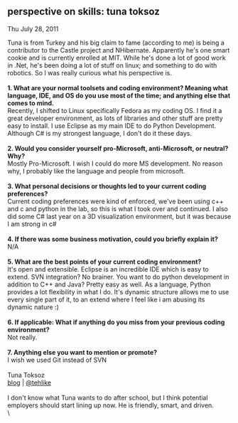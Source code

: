 
perspective on skills: tuna toksoz
----------------------------------

Thu July 28, 2011

Tuna is from Turkey and his big claim to fame (according to me) is being
a contributor to the Castle project and NHibernate. Apparently he's one
smart cookie and is currently enrolled at MIT. While he's done a lot of
good work in .Net, he's been doing a lot of stuff on linux; and
something to do with robotics. So I was really curious what his
perspective is.\
\
 **1. What are your normal toolsets and coding environment? Meaning what
language, IDE, and OS do you use most of the time; and anything else
that comes to mind.**\
 Recently, I shifted to Linux specifically Fedora as my coding OS. I
find it a great developer environment, as lots of libraries and other
stuff are pretty easy to install. I use Eclipse as my main IDE to do
Python Development. Although C\# is my strongest language, I don't do it
these days.\
\
 **2. Would you consider yourself pro-Microsoft, anti-Microsoft, or
neutral? Why?**\
 Mostly Pro-Microsoft. I wish I could do more MS development. No reason
why, I probably like the language and people from microsoft.\
\
 **3. What personal decisions or thoughts led to your current coding
preferences?**\
 Current coding preferences were kind of enforced, we've been using c++
and c and python in the lab, so this is what I took over and continued.
I also did some C\# last year on a 3D visualization environment, but it
was because I am strong in c\#\
\
 **4. If there was some business motivation, could you briefly explain
it?**\
 N/A\
\
 **5. What are the best points of your current coding environment?**\
 It's open and extensible. Eclipse is an incredible IDE which is easy to
extend. SVN integration? No brainer. You want to do python development
in addition to C++ and Java? Pretty easy as well. As a language, Python
provides a lot flexibility in what I do. It's dynamic structure allows
me to use every single part of it, to an extend where I feel like i am
abusing its dynamic nature :)\
\
 **6. If applicable: What if anything do you miss from your previous
coding environment?**\
 Not really.\
\
 **7. Anything else you want to mention or promote?**\
 I wish we used Git instead of SVN\
\
 Tuna Toksoz\
 [blog](http://www.tunatoksoz.com/) |
[@tehlike](http://twitter.com/tehlike)\
\
 I don't know what Tuna wants to do after school, but I think potential
employers should start lining up now. He is friendly, smart, and
driven.\
\
